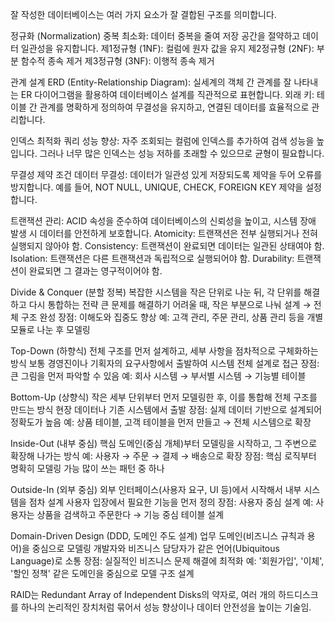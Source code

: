 잘 작성한 데이터베이스는 여러 가지 요소가 잘 결합된 구조를 의미합니다.

정규화 (Normalization)
중복 최소화: 데이터 중복을 줄여 저장 공간을 절약하고 데이터 일관성을 유지합니다.
제1정규형 (1NF): 컬럼에 원자 값을 유지
제2정규형 (2NF): 부분 함수적 종속 제거
제3정규형 (3NF): 이행적 종속 제거

관계 설계
ERD (Entity-Relationship Diagram): 실세계의 객체 간 관계를 잘 나타내는 ER 다이어그램을 활용하여
 데이터베이스 설계를 직관적으로 표현합니다.
외래 키: 테이블 간 관계를 명확하게 정의하여 무결성을 유지하고, 연결된 데이터를 효율적으로 관리합니다.

인덱스 최적화
쿼리 성능 향상: 자주 조회되는 컬럼에 인덱스를 추가하여 검색 성능을 높입니다.
 그러나 너무 많은 인덱스는 성능 저하를 초래할 수 있으므로 균형이 필요합니다.

무결성 제약 조건
데이터 무결성: 데이터가 일관성 있게 저장되도록 제약을 두어 오류를 방지합니다. 
예를 들어, NOT NULL, UNIQUE, CHECK, FOREIGN KEY 제약을 설정합니다.

트랜잭션 관리: ACID 속성을 준수하여 데이터베이스의 신뢰성을 높이고, 시스템 장애 발생 시 데이터를 안전하게 보호합니다.
Atomicity: 트랜잭션은 전부 실행되거나 전혀 실행되지 않아야 함.
Consistency: 트랜잭션이 완료되면 데이터는 일관된 상태여야 함.
Isolation: 트랜잭션은 다른 트랜잭션과 독립적으로 실행되어야 함.
Durability: 트랜잭션이 완료되면 그 결과는 영구적이어야 함.

Divide & Conquer (분할 정복)
복잡한 시스템을 작은 단위로 나눈 뒤, 각 단위를 해결하고 다시 통합하는 전략
큰 문제를 해결하기 어려울 때, 작은 부분으로 나눠 설계 → 전체 구조 완성
장점: 이해도와 집중도 향상
예: 고객 관리, 주문 관리, 상품 관리 등을 개별 모듈로 나눈 후 모델링

Top-Down (하향식)
전체 구조를 먼저 설계하고, 세부 사항을 점차적으로 구체화하는 방식
보통 경영진이나 기획자의 요구사항에서 출발하여 시스템 전체 설계로 접근
장점: 큰 그림을 먼저 파악할 수 있음
예: 회사 시스템 → 부서별 시스템 → 기능별 테이블

Bottom-Up (상향식)
작은 세부 단위부터 먼저 모델링한 후, 이를 통합해 전체 구조를 만드는 방식
현장 데이터나 기존 시스템에서 출발
장점: 실제 데이터 기반으로 설계되어 정확도가 높음
예: 상품 테이블, 고객 테이블을 먼저 만들고 → 전체 시스템으로 확장

Inside-Out (내부 중심)
핵심 도메인(중심 개체)부터 모델링을 시작하고, 그 주변으로 확장해 나가는 방식
예: 사용자 → 주문 → 결제 → 배송으로 확장
장점: 핵심 로직부터 명확히 모델링 가능
많이 쓰는 패턴 중 하나

Outside-In (외부 중심)
외부 인터페이스(사용자 요구, UI 등)에서 시작해서 내부 시스템을 점차 설계
사용자 입장에서 필요한 기능을 먼저 정의
장점: 사용자 중심 설계
예: 사용자는 상품을 검색하고 주문한다 → 기능 중심 테이블 설계

Domain-Driven Design (DDD, 도메인 주도 설계)
업무 도메인(비즈니스 규칙과 용어)을 중심으로 모델링
개발자와 비즈니스 담당자가 같은 언어(Ubiquitous Language)로 소통
장점: 실질적인 비즈니스 문제 해결에 최적화
예: '회원가입', '이체', '할인 정책' 같은 도메인을 중심으로 모델 구조 설계

RAID는 Redundant Array of Independent Disks의 약자로,
여러 개의 하드디스크를 하나의 논리적인 장치처럼 묶어서 성능 향상이나 
데이터 안전성을 높이는 기술임.
